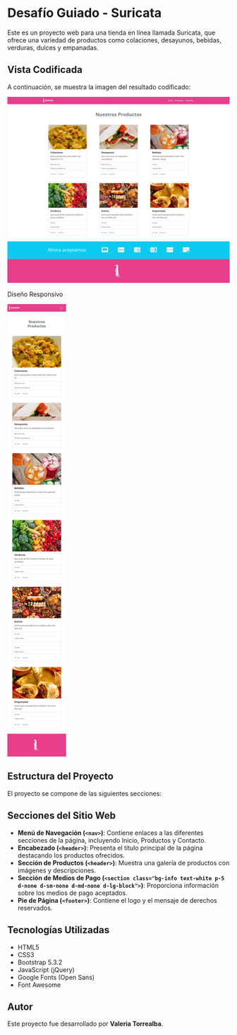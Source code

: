 # Desafío Guiado - Suricata

Este es un proyecto web para una tienda en línea llamada Suricata, que ofrece una variedad de productos como colaciones, desayunos, bebidas, verduras, dulces y empanadas.

## Vista Codificada

A continuación, se muestra la imagen del resultado codificado:

![Suricata](screenshot/zuricata.png)

Diseño Responsivo

![SuricataResponsivo](screenshot/suricataRp.png)

## Estructura del Proyecto

El proyecto se compone de las siguientes secciones:

## Secciones del Sitio Web

- **Menú de Navegación (`<nav>`)**: Contiene enlaces a las diferentes secciones de la página, incluyendo Inicio, Productos y Contacto.
- **Encabezado (`<header>`)**: Presenta el título principal de la página destacando los productos ofrecidos.
- **Sección de Productos (`<header>`)**: Muestra una galería de productos con imágenes y descripciones.
- **Sección de Medios de Pago (`<section class="bg-info text-white p-5 d-none d-sm-none d-md-none d-lg-block">`)**: Proporciona información sobre los medios de pago aceptados.
- **Pie de Página (`<footer>`)**: Contiene el logo y el mensaje de derechos reservados.

## Tecnologías Utilizadas

- HTML5
- CSS3
- Bootstrap 5.3.2
- JavaScript (jQuery)
- Google Fonts (Open Sans)
- Font Awesome

## Autor

Este proyecto fue desarrollado por **Valeria Torrealba**.
